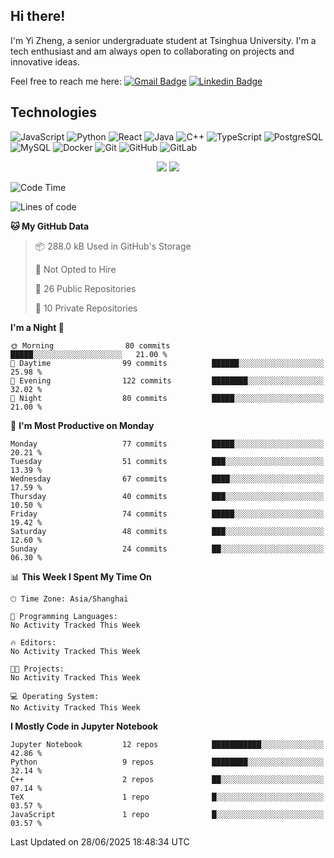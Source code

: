 ## Hi there!

I'm Yi Zheng, a senior undergraduate student at Tsinghua University. I'm a tech enthusiast and am always open to collaborating on projects and innovative ideas.

Feel free to reach me here: [![Gmail Badge](https://img.shields.io/badge/-zhengyi20thu@gmail.com-c14438?style=flat-square&logo=Gmail&logoColor=white&link=mailto:zhengyi20thu@gmail.com)](mailto:zhengyi20thu@gmail.com)
[![Linkedin Badge](https://img.shields.io/badge/-yizheng20-blue?style=flat-square&logo=Linkedin&logoColor=white&link=https://www.linkedin.com/in/yizheng20/)](https://www.linkedin.com/in/yi-zheng-mfe/)

## Technologies

![JavaScript](https://img.shields.io/badge/-JavaScript-black?style=flat-square&logo=javascript)
![Python](https://img.shields.io/badge/-Python-black?style=flat-square&logo=Python)
![React](https://img.shields.io/badge/-React-black?style=flat-square&logo=react)
![Java](https://img.shields.io/badge/-java-E34A86?style=flat-square&logo=java)
![C++](https://img.shields.io/badge/-C++-00599C?style=flat-square&logo=c)
![TypeScript](https://img.shields.io/badge/-TypeScript-007ACC?style=flat-square&logo=typescript)
![PostgreSQL](https://img.shields.io/badge/-PostgreSQL-336791?style=flat-square&logo=postgresql)
![MySQL](https://img.shields.io/badge/-MySQL-black?style=flat-square&logo=mysql)
![Docker](https://img.shields.io/badge/-Docker-black?style=flat-square&logo=docker)
![Git](https://img.shields.io/badge/-Git-black?style=flat-square&logo=git)
![GitHub](https://img.shields.io/badge/-GitHub-181717?style=flat-square&logo=github)
![GitLab](https://img.shields.io/badge/-GitLab-FCA121?style=flat-square&logo=gitlab)

<p align="center">
    <img src = "https://github-readme-stats.vercel.app/api?username=Zheng-Yi-git&show_icons=true&theme=yeblu&hide_border=true&count_private=true">
    <img src = "https://github-readme-stats.vercel.app/api/top-langs/?username=Zheng-Yi-git&hide=html,css&theme=yeblu&layout=compact&hide_border=true&count_private=true&langs_count=8">
</p>

<!--START_SECTION:waka-->
![Code Time](http://img.shields.io/badge/Code%20Time-1%2C308%20hrs%2017%20mins-blue)

![Lines of code](https://img.shields.io/badge/From%20Hello%20World%20I%27ve%20Written-2.8%20million%20lines%20of%20code-blue)

**🐱 My GitHub Data** 

> 📦 288.0 kB Used in GitHub's Storage 
 > 
> 🚫 Not Opted to Hire
 > 
> 📜 26 Public Repositories 
 > 
> 🔑 10 Private Repositories 
 > 
**I'm a Night 🦉** 

```text
🌞 Morning                80 commits          █████░░░░░░░░░░░░░░░░░░░░   21.00 % 
🌆 Daytime                99 commits          ██████░░░░░░░░░░░░░░░░░░░   25.98 % 
🌃 Evening                122 commits         ████████░░░░░░░░░░░░░░░░░   32.02 % 
🌙 Night                  80 commits          █████░░░░░░░░░░░░░░░░░░░░   21.00 % 
```
📅 **I'm Most Productive on Monday** 

```text
Monday                   77 commits          █████░░░░░░░░░░░░░░░░░░░░   20.21 % 
Tuesday                  51 commits          ███░░░░░░░░░░░░░░░░░░░░░░   13.39 % 
Wednesday                67 commits          ████░░░░░░░░░░░░░░░░░░░░░   17.59 % 
Thursday                 40 commits          ███░░░░░░░░░░░░░░░░░░░░░░   10.50 % 
Friday                   74 commits          █████░░░░░░░░░░░░░░░░░░░░   19.42 % 
Saturday                 48 commits          ███░░░░░░░░░░░░░░░░░░░░░░   12.60 % 
Sunday                   24 commits          ██░░░░░░░░░░░░░░░░░░░░░░░   06.30 % 
```


📊 **This Week I Spent My Time On** 

```text
🕑︎ Time Zone: Asia/Shanghai

💬 Programming Languages: 
No Activity Tracked This Week

🔥 Editors: 
No Activity Tracked This Week

🐱‍💻 Projects: 
No Activity Tracked This Week

💻 Operating System: 
No Activity Tracked This Week
```

**I Mostly Code in Jupyter Notebook** 

```text
Jupyter Notebook         12 repos            ███████████░░░░░░░░░░░░░░   42.86 % 
Python                   9 repos             ████████░░░░░░░░░░░░░░░░░   32.14 % 
C++                      2 repos             ██░░░░░░░░░░░░░░░░░░░░░░░   07.14 % 
TeX                      1 repo              █░░░░░░░░░░░░░░░░░░░░░░░░   03.57 % 
JavaScript               1 repo              █░░░░░░░░░░░░░░░░░░░░░░░░   03.57 % 
```




 Last Updated on 28/06/2025 18:48:34 UTC
<!--END_SECTION:waka-->
